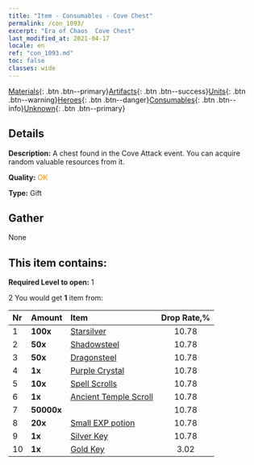 ```yaml
---
title: "Item - Consumables - Cove Chest"
permalink: /con_1093/
excerpt: "Era of Chaos  Cove Chest"
last_modified_at: 2021-04-17
locale: en
ref: "con_1093.md"
toc: false
classes: wide
---
```

 [Materials](/Items/){: .btn .btn--primary}[Artifacts](/Items/Artifacts/){: .btn .btn--success}[Units](/Items/Units/){: .btn .btn--warning}[Heroes](/Items/Heroes/){: .btn .btn--danger}[Consumables](/Items/Consumables/){: .btn .btn--info}[Unknown](/Items/Unknown/){: .btn .btn--primary}

## Details
 **Description:** A chest found in the Cove Attack event. You can acquire random valuable resources from it.

 **Quality:** <span style="color: #FF8C00">OK</span>

 **Type:** Gift

## Gather

  None

## This item contains:

 **Required Level to open:** 1

 2 You would get **1** item  from:

  | Nr | Amount |     Item    | Drop Rate,% |
  |:---|:-------|:------------|:---------:|
  | 1 |  **100x** | [Starsilver](/Items/con_882/) | 10.78 | 
  | 2 |  **50x** | [Shadowsteel](/Items/con_881/) | 10.78 | 
  | 3 |  **50x** | [Dragonsteel](/Items/con_880/) | 10.78 | 
  | 4 |  **1x** | [Purple Crystal](/Items/con_720/) | 10.78 | 
  | 5 |  **10x** | [Spell Scrolls](/Items/con_694/) | 10.78 | 
  | 6 |  **1x** | [Ancient Temple Scroll](/Items/con_697/) | 10.78 | 
  | 7 |  **50000x** | <i class="fas fa-coins"/> | 10.78 | 
  | 8 |  **20x** | [Small EXP potion](/Items/con_701/) | 10.78 | 
  | 9 |  **1x** | [Silver Key](/Items/con_693/) | 10.78 | 
  | 10 |  **1x** | [Gold Key](/Items/con_783/) | 3.02 | 
